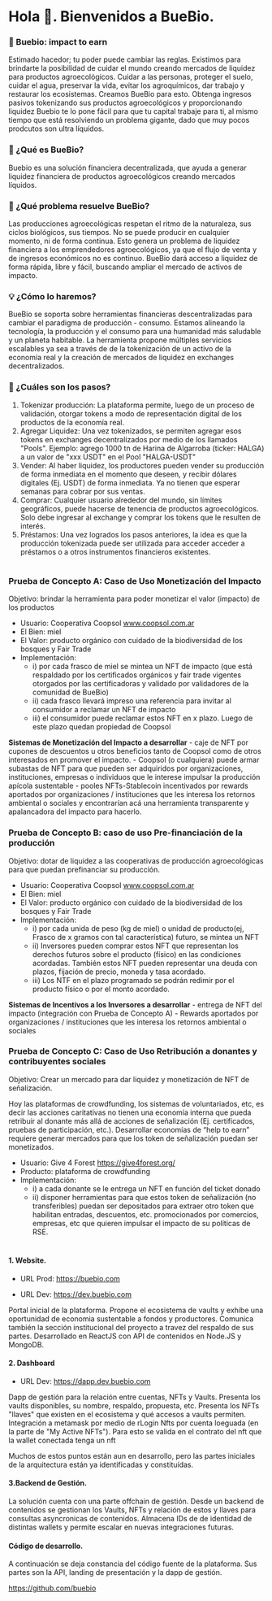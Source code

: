 # Hola 👋. Bienvenidos a BueBio.

### 🌳 Buebio: impact to earn
Estimado hacedor; tu poder puede cambiar las reglas.
Existimos para brindarte la posibilidad de cuidar el mundo creando mercados de liquidez para productos agroecológicos.
Cuidar a las personas, proteger el suelo, cuidar el agua, preservar la vida, evitar los agroquímicos, dar trabajo y restaurar los ecosistemas. Creamos BueBio para esto.
Obtenga ingresos pasivos tokenizando sus productos agroecológicos y proporcionando liquidez
Buebio te lo pone fácil para que tu capital trabaje para ti, al mismo tiempo que está resolviendo un problema gigante, dado que muy pocos prodcutos son ultra líquidos.

### 🔭 ¿Qué es BueBio?
Buebio es una solución financiera decentralizada, que ayuda a generar liquidez financiera de productos agroecológicos creando mercados líquidos.

### 🌱 ¿Qué problema resuelve BueBio?
Las producciones agroecológicas respetan el ritmo de la naturaleza, sus ciclos biológicos, sus tiempos. No se puede producir en cualquier momento, ni de forma continua. Esto genera un problema de liquidez financiera a los emprendedores agroecológicos, ya que el flujo de venta y de ingresos económicos no es continuo.
BueBio dará acceso a liquidez de forma rápida, libre y fácil, buscando ampliar el mercado de activos de impacto.

### 💡 ¿Cómo lo haremos?
BueBio se soporta sobre herramientas financieras descentralizadas para cambiar el paradigma de producción - consumo. Estamos alineando la tecnología, la producción y el consumo para una humanidad más saludable y un planeta habitable. La herramienta propone múltiples servicios escalables ya sea a través de de la tokenización de un activo de la economía real y la creación de mercados de liquidez en exchanges decentralizados.

### 🤑 ¿Cuáles son los pasos?
1) Tokenizar producción: La plataforma permite, luego de un proceso de validación, otorgar tokens a modo de representación digital de los productos de la economía real.
2) Agregar Liquidez: Una vez tokenizados, se permiten agregar esos tokens en exchanges decentralizados por medio de los llamados "Pools". Ejemplo: agrego 1000 tn de Harina  de Algarroba (ticker: HALGA) a un valor de "xxx USDT" en el Pool "HALGA-USDT"
3) Vender: Al haber liquidez, los productores pueden vender su producción de forma inmediata en el momento que deseen, y recibir dólares digitales (Ej. USDT) de forma inmediata. Ya no tienen que esperar semanas para cobrar por sus ventas.
4) Comprar: Cualquier usuario alrededor del mundo, sin límites geográficos, puede hacerse de tenencia de productos agroecológicos. Solo debe ingresar al exchange y comprar los tokens que le resulten de interés.
5) Préstamos: Una vez logrados los pasos anteriores, la idea es que la producción tokenizada puede ser utilizada para acceder acceder a préstamos o a otros instrumentos financieros existentes. 

#

### Prueba de Concepto A: Caso de Uso Monetización del Impacto
Objetivo: brindar la herramienta para poder monetizar el valor (impacto) de los productos
- Usuario: Cooperativa Coopsol www.coopsol.com.ar
- El Bien: miel 
- El Valor: producto orgánico con cuidado de la biodiversidad de los bosques y Fair Trade
- Implementación:
    - i) por cada frasco de miel se mintea un NFT de impacto (que está respaldado por los certificados orgánicos y fair trade vigentes otorgados por las certificadoras y validado por validadores de la comunidad de BueBio)
    - ii) cada frasco llevará impreso una referencia para invitar al consumidor a reclamar un NFT de impacto
    - iii) el consumidor puede reclamar estos NFT en x plazo. Luego de este plazo quedan propiedad de Coopsol
  
 **Sistemas de Monetización del Impacto a desarrollar**
    - caje de NFT por cupones de descuentos u otros beneficios tanto de Coopsol como de otros interesados en promover el impacto.
    - Coopsol (o cualquiera) puede armar subastas de NFT para que pueden ser adquiridos por organizaciones, instituciones, empresas o individuos que le interese impulsar la producción apícola sustentable
    - pooles NFTs-Stablecoin incentivados por rewards aportados por organizaciones / instituciones que les interesa los retornos ambiental o sociales y encontrarían acá una herramienta transparente y apalancadora del impacto para hacerlo.

### Prueba de Concepto B: caso de uso Pre-financiación de la producción
Objetivo: dotar de liquidez a las cooperativas de producción agroecológicas para que puedan prefinanciar su producción.
- Usuario: Cooperativa Coopsol www.coopsol.com.ar
- El Bien: miel 
- El Valor: producto orgánico con cuidado de la biodiversidad de los bosques y Fair Trade
- Implementación: 
    - i) por cada unida de peso (kg de miel) o unidad de producto(ej, Frasco de x gramos con tal característica) futuro, se mintea un NFT
    - ii) Inversores pueden comprar estos NFT que representan los derechos futuros sobre el producto (físico) en las condiciones acordadas. También estos NFT pueden representar una deuda con plazos, fijación de precio, moneda y tasa acordado.
    - iii) Los NTF en el plazo programado se podrán redimir por el producto físico o por el monto acordado.  

**Sistemas de Incentivos a los Inversores a desarrollar**
    - entrega de NFT del impacto (integración con Prueba de Concepto A)
    - Rewards aportados por organizaciones / instituciones que les interesa los retornos ambiental o sociales

### Prueba de Concepto C: Caso de Uso Retribución a donantes y contribuyentes sociales
Objetivo: Crear un mercado para dar liquidez y monetización de NFT de señalización.

Hoy las plataformas de crowdfunding, los sistemas de voluntariados, etc, es decir las acciones caritativas no tienen una economía interna que pueda retribuir al donante más allá de acciones de señalización (Ej. certificados, pruebas de participación, etc.). Desarrollar economías de “help to earn” requiere generar mercados para que los token de señalización puedan ser monetizados.
- Usuario: Give 4 Forest https://give4forest.org/ 
- Producto: plataforma de crowdfunding 
- Implementación:
    - i) a cada donante se le entrega un NFT en función del ticket donado
    - ii) disponer herramientas para que estos token de señalización (no transferibles) puedan ser depositados para extraer otro token que habilitan entradas, descuentos, etc. promocionados por comercios, empresas, etc que quieren impulsar el impacto de su políticas de RSE.

#

#### 1. Website.

- URL Prod: https://buebio.com

- URL Dev:  https://dev.buebio.com

Portal inicial de la plataforma. Propone el ecosistema de vaults y exhibe una oportunidad de economia sustentable a fondos y productores.
Comunica también la sección institucional del proyecto a travez del respaldo de sus partes.
Desarrollado en ReactJS con API de contenidos en Node.JS y MongoDB.

#### 2. Dashboard

- URL Dev: https://dapp.dev.buebio.com

Dapp de gestión para la relación entre cuentas, NFTs y Vaults. Presenta los vaults disponibles, su nombre, respaldo, propuesta, etc. Presenta los NFTs "llaves" que existen en el ecosistema y qué accesos a vaults permiten. Integración a metamask por medio de rLogin
Nfts por cuenta loeguada (en la parte de "My Active NFTs"). Para esto se valida en el contrato del nft que la wallet conectada tenga un nft

Muchos de estos puntos están aun en desarrollo, pero las partes iniciales de la arquitectura están ya identificadas y constituídas.

#### 3.Backend de Gestión.

La solución cuenta con una parte offchain de gestión. Desde un backend de contenidos se gestionan los Vaults, NFTs y relación de estos y llaves para consultas asyncronicas de contenidos.
Almacena IDs de de identidad de distintas wallets y permite escalar en nuevas integraciones futuras.

#### Código de desarrollo.

A continuación se deja constancia del código fuente de la plataforma. Sus partes son la API, landing de presentación y la dapp de gestión.

https://github.com/buebio

